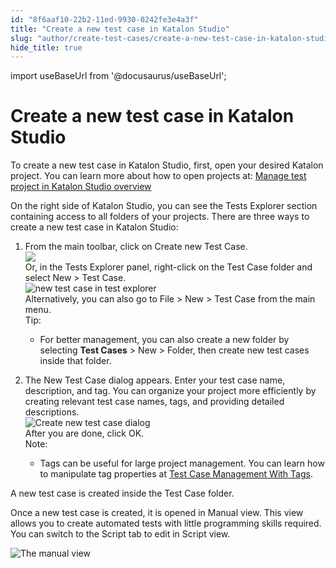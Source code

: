 ```yaml
---
id: "8f6aaf10-22b2-11ed-9930-0242fe3e4a3f"
title: "Create a new test case in Katalon Studio"
slug: "author/create-test-cases/create-a-new-test-case-in-katalon-studio"
hide_title: true
---
```

import useBaseUrl from '@docusaurus/useBaseUrl';


# <a id="task-43" class="anchor_top_offset"/><a id="ariaid-title1" class="anchor_top_offset"/>Create a new test case in <span xmlns="http://www.w3.org/1999/xhtml" className="ph">Katalon Studio</span> 

<section xmlns="http://www.w3.org/1999/xhtml" className="section context">   <p className="p">To create a new test case in <span className="ph">Katalon Studio</span>, first, open your desired Katalon project. You can learn more about how to open projects at: <a className="xref" href="/docs/author/manage-projects/manage-test-projects/manage-test-project-in-katalon-studio-overview">Manage test project in Katalon Studio overview</a></p>   <p className="p">On the right side of <span className="ph">Katalon Studio</span>, you can see the <span className="ph uicontrol">Tests Explorer</span> section containing access to all folders of your projects. There are three ways to create a new test case in <span className="ph">Katalon Studio</span>:</p> </section> 
<ol xmlns="http://www.w3.org/1999/xhtml" className="ol steps"><li className="li step stepexpand"><span className="ph cmd">From the main toolbar, click on <span className="ph uicontrol">Create new Test Case</span>.</span><div className="itemgroup info"><img className="image" width={700} src={useBaseUrl("/85336bb0-2cf6-11ed-9930-0242fe3e4a3f.png")} /></div><div className="itemgroup info">Or, in the <span className="ph uicontrol">Tests Explorer</span> panel, right-click on the <span className="ph uicontrol">Test Case</span> folder and select <span className="ph uicontrol">New</span> &gt; <span className="ph uicontrol">Test Case</span>.</div><div className="itemgroup info"><img className="image" width={500} src={useBaseUrl("/631d8790-2cf6-11ed-9930-0242fe3e4a3f.png")} alt="new test case in test explorer" /></div><div className="itemgroup info">Alternatively, you can also go to <span className="ph uicontrol">File</span> &gt; <span className="ph uicontrol">New</span> &gt; <span className="ph uicontrol">Test Case</span> from the main menu.</div><div className="itemgroup info">       <div className="note tip note_tip"><span className="note__title">Tip:</span>          <ul className="ul"><li className="li">             <p className="p">For better management, you can also create a new folder by selecting <strong className="ph b"><span className="ph uicontrol">Test Cases</span></strong> &gt; <span className="ph uicontrol">New</span> &gt; <span className="ph uicontrol">Folder</span>, then create new test cases inside that folder.</p>           </li></ul>       </div>     </div></li><li className="li step stepexpand"><span className="ph cmd">The <span className="ph uicontrol">New Test Case</span> dialog appears. Enter your test case name, description, and tag. You can organize your project more efficiently by creating relevant test case names, tags, and providing detailed descriptions.</span><div className="itemgroup info"><img className="image" width={500} src={useBaseUrl("/8f63f850-22b2-11ed-9930-0242fe3e4a3f.png")} alt="Create new test case dialog" /></div><div className="itemgroup stepresult">       <div className="p">After you are done, click&nbsp;<span className="ph uicontrol">OK</span>. <div className="note note note_note"><span className="note__title">Note:</span>            <ul className="ul"><li className="li">               <p className="p">Tags can be useful for large project management. You can learn how to manipulate tag properties at <a className="xref" href="/docs/organize/manage-tests/dynamic-test-suite/test-case-management-with-tags">Test Case Management With Tags</a>.</p>             </li></ul>         </div></div>     </div></li></ol> 
<section xmlns="http://www.w3.org/1999/xhtml" className="section result">   <p className="p">A new test case is created inside the <span className="ph uicontrol">Test Case</span> folder.</p>   <p className="p">Once a new test case is created, it is opened in <span className="ph uicontrol">Manual</span> view. This view allows you to create automated tests with little programming skills required. You can switch to the <span className="ph uicontrol">Script</span> tab to edit in Script view.</p>   <img className="image" src={useBaseUrl("/574c6e90-906b-11ec-ad3c-024208599ecc.png")} alt="The manual view" /> </section> 
